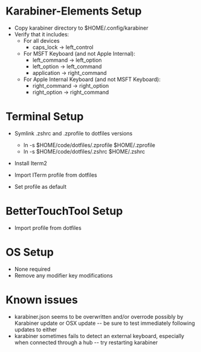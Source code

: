 # Karabiner-Elements Setup
- Copy karabiner directory to $HOME/.config/karabiner
- Verify that it includes:
  - For all devices
    - caps_lock -> left_control
  - For MSFT Keyboard (and not Apple Internal):
    - left_command -> left_option
    - left_option -> left_command
    - application -> right_command
  - For Apple Internal Keyboard (and not MSFT Keyboard):
    - right_command -> right_option
    - right_option -> right_command

# Terminal Setup
- Symlink .zshrc and .zprofile to dotfiles versions
  - ln -s $HOME/code/dotfiles/.zprofile $HOME/.zprofile
  - ln -s $HOME/code/dotfiles/.zshrc $HOME/.zshrc

- Install Iterm2
- Import ITerm profile from dotfiles
- Set profile as default

# BetterTouchTool Setup
- Import profile from dotfiles

# OS Setup
- None required
- Remove any modifier key modifications

# Known issues
- karabiner.json seems to be overwritten and/or overrode possibly by Karabiner update or OSX update -- be sure to test immediately following updates to either
- karabiner sometimes fails to detect an external keyboard, especially when connected through a hub -- try restarting karabiner
